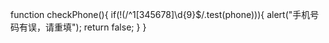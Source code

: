 function checkPhone(){
    if(!(/^1[345678]\d{9}$/.test(phone))){
        alert("手机号码有误，请重填");
        return false;
    }
}
